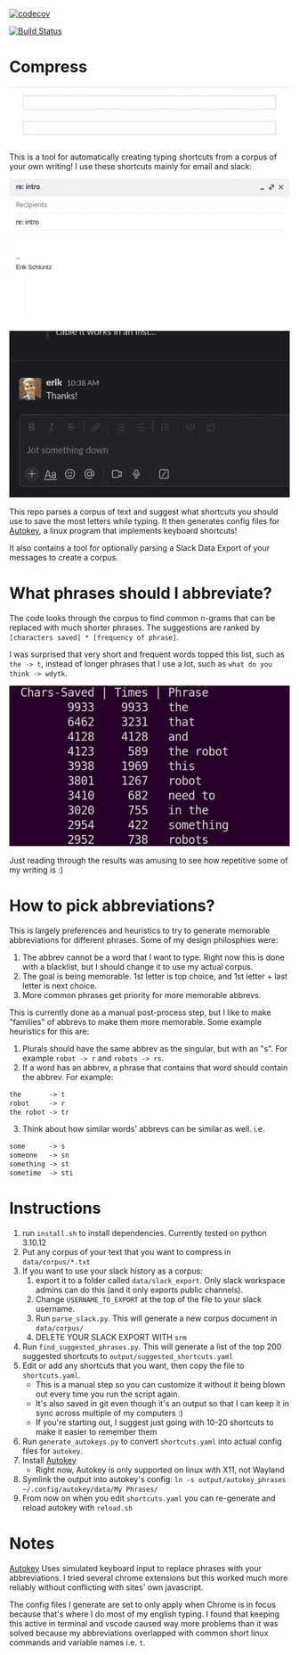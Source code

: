 [![codecov](https://codecov.io/gh/eschluntz/compress/branch/master/graph/badge.svg?token=CML5P28ELL)](https://codecov.io/gh/eschluntz/compress)

[![Build Status](https://github.com/eschluntz/compress/actions/workflows/run_tests.yml/badge.svg)](https://github.com/eschluntz/compress/actions)

# Compress
![demo](img/expand-demo.gif)

This is a tool for automatically creating typing shortcuts from a corpus of your own writing! I use these shortcuts mainly for email and slack:

![email](img/email-expand.gif)

![slack](img/slack-expand.gif)

This repo parses a corpus of text and suggest what shortcuts you should use to save the most letters while typing. It then generates config files for [Autokey](https://github.com/autokey/autokey), a linux program that implements keyboard shortcuts!

It also contains a tool for optionally parsing a Slack Data Export of your messages to create a corpus.

# What phrases should I abbreviate?
The code looks through the corpus to find common n-grams that can be replaced with much shorter phrases. The suggestions are ranked by `[characters saved] * [frequency of phrase]`. 

I was surprised that very short and frequent words topped this list, such as `the -> t`, instead of longer phrases that I use a lot, such as `what do you think -> wdytk`.

![results](img/chars-saved.png)

Just reading through the results was amusing to see how repetitive some of my writing is :)

# How to pick abbreviations?
This is largely preferences and heuristics to try to generate memorable abbreviations for different phrases. Some of my design philosphies were:

1. The abbrev cannot be a word that I want to type. Right now this is done with a blacklist, but I should change it to use my actual corpus.
2. The goal is being memorable. 1st letter is top choice, and 1st letter + last letter is next choice.
3. More common phrases get priority for more memorable abbrevs.

This is currently done as a manual post-process step, but I like to make "families"
of abbrevs to make them more memorable. Some example heuristics for this are:

1. Plurals should have the same abbrev as the singular, but with an "s". For example `robot -> r` and `robots -> rs`. 
2. If a word has an abbrev, a phrase that contains that word should contain the abbrev. For example:
```
the       -> t
robot     -> r
the robot -> tr
```
3. Think about how similar words' abbrevs can be similar as well. i.e. 
```
some      -> s
someone   -> sn
something -> st
sometime  -> sti
```

# Instructions

1. run `install.sh` to install dependencies. Currently tested on python 3.10.12
1. Put any corpus of your text that you want to compress in `data/corpus/*.txt`
2. If you want to use your slack history as a corpus:
    1. export it to a folder called `data/slack_export`. Only slack workspace admins can do this (and it only exports public channels).
    2. Change `USERNAME_TO_EXPORT` at the top of the file to your slack username.
    3. Run `parse_slack.py`. This will generate a new corpus document in `data/corpus/`
    4. DELETE YOUR SLACK EXPORT WITH `srm` 
3. Run `find_suggested_phrases.py`. This will generate a list of the top 200 suggested shortcuts to `output/suggested_shortcuts.yaml`
4. Edit or add any shortcuts that you want, then copy the file to `shortcuts.yaml`. 
    - This is a manual step so you can customize it without it being blown out every time you run the script again. 
    - It's also saved in git even though it's an output so that I can keep it in sync across multiple of my computers :) 
    - If you're starting out, I suggest just going with 10-20 shortcuts to make it easier to remember them
5. Run `generate_autokeys.py` to convert `shortcuts.yaml` into actual config files for `autokey`.
6. Install [Autokey](https://github.com/autokey/autokey)
    - Right now, Autokey is only supported on linux with X11, not Wayland
7. Symlink the output into autokey's config: `ln -s output/autokey_phrases ~/.config/autokey/data/My Phrases/`
8. From now on when you edit `shortcuts.yaml` you can re-generate and reload autokey with `reload.sh` 

# Notes
[Autokey](https://github.com/autokey/autokey) Uses simulated keyboard input to replace phrases with your abbreviations. I tried several chrome extensions but this worked much more reliably without conflicting with sites' own javascript.

The config files I generate are set to only apply when Chrome is in focus because that's where I do most of my english typing. I found that keeping this active in terminal and vscode caused way more problems than it was solved because my abbreviations overlapped with common short linux commands and variable names i.e. `t`. 